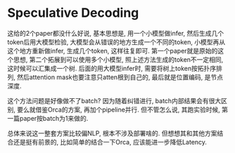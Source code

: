 # Speculative Decoding

这给的2个paper都没什么好说, 基本思想是, 用一个小模型做infer, 然后生成几个token后用大模型检验, 大模型会从错误的地方生成一个不同的token, 小模型再从这个地方重新做infer, 生成几个token, 这样往复即可. 第一个paper就是原始的这个思想, 第二个拓展到可以使用多个小模型, 照上述方法生成的token不一定相同, 这时候可以汇集成一个树. 后面的用大模型infer时, 需要将树上token按拓扑序排列, 然后attention mask也要注意只atten根到自己的, 最后就是位置编码, 是节点深度.

这个方法问题是好像做不了batch? 因为随着纠错进行, batch内部结果会有很大区别, 要么就借鉴Orca的方案, 再加个pipeline并行. 但不管怎么说, 其跑实验时候, 第一篇paper按batch为1来做的.

总体来说这一整套方案比较偏NLP, 根本不涉及部署啥的. 但想想其和其他方案结合还是挺有前景的, 比如简单的结合一下Orca, 应该能进一步降低Latency.


